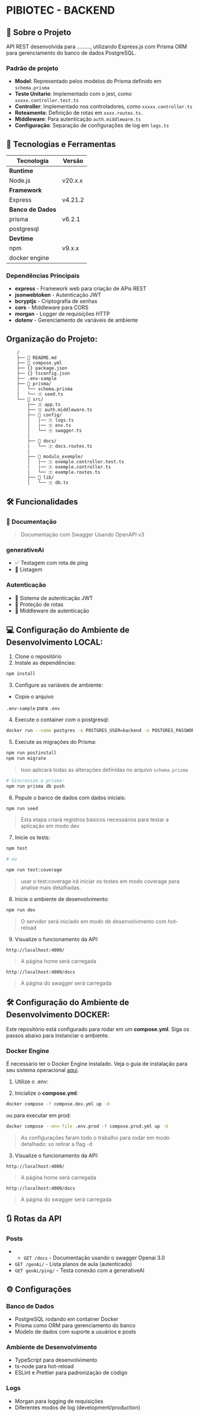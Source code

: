 # PIBIOTEC - BACKEND

## 📖 Sobre o Projeto
API REST desenvolvida para ........., utilizando Express.js com Prisma ORM para gerenciamento do banco de dados PostgreSQL.

### Padrão de projeto

- **Model**: Representado pelos modelos do Prisma definido em `schema.prisma`
- **Teste Unitario**: Implementado com o jest, como `xxxxx.controller.test.ts`
- **Controller**: Implementado nos controladores, como `xxxxx.controller.ts`
- **Roteamento**: Definição de rotas em `xxxx.routes.ts.`
- **Middleware**: Para autenticação `auth.middleware.ts`
- **Configuração**: Separação de configurações de log em `logs.ts`


## 🚀 Tecnologias e Ferramentas


| **Tecnologia**        | **Versão**       |
|-----------------------|------------------|
| **Runtime**           |                  |
| Node.js               | v20.x.x          |
| **Framework**         |                  |
| Express               | v4.21.2          |
| **Banco de Dados**    |                  |
| prisma                | v6.2.1           |
| postgresql            |                  |
| **Devtime**           |                  |
| npm                   | v9.x.x           |
| docker engine         |                  |

### Dependências Principais
- **express** - Framework web para criação de APis REST
- **jsonwebtoken** - Autenticação JWT
- **bcryptjs** - Criptografia de senhas
- **cors** - Middleware para CORS
- **morgan** - Logger de requisições HTTP
- **dotenv** - Gerenciamento de variáveis de ambiente

## Organização do Projeto:
```
    /
    ├── 📄 README.md
    ├── 📄 compose.yml
    ├── {} package.json
    ├── {} tsconfig.json
    ├── .env-sample
    ├── 📁 prisma/
    │   └── schema.prisma
    |   └── 🇹 seed.ts
    └── 📁 src/
        ├── 🇹 app.ts
        ├── 🇹 auth.middleware.ts
        ├── 📁 config/
        │   |── 🇹 logs.ts
        │   |── 🇹 env.ts
        │   └── 🇹 swagger.ts
        |
        ├── 📁 docs/
        |   └── 🇹 docs.routes.ts          
        |
        ├── 📁 modulo_exemple/
        │   |── 🇹 exemple.controller.test.ts
        |   |── 🇹 exemple.controller.ts
        |   └── 🇹 exemple.routes.ts  
        ├── 📁 lib/
        │   └── 🇹 db.ts

```

## 🛠️ Funcionalidades

### 📖 Documentação
> Documentação com Swagger Usando OpenAPI v3

### generativeAi
- ✅ Testagem com rota de ping
- 📖 Listagem

### Autenticação
- 🔐 Sistema de autenticação JWT
- 👤 Proteção de rotas
- 🔑 Middleware de autenticação

## 💻 Configuração do Ambiente de Desenvolvimento LOCAL:

1. Clone o repositório
2. Instale as dependências:
```bash
npm install
```

3. Configure as variáveis de ambiente:
- Copie o arquivo 

```.env-sample``` para ```.env```


4. Execute o container com o postgresql:
```bash
docker run --name postgres -e POSTGRES_USER=backend -e POSTGRES_PASSWORD=backend123 -e POSTGRES_DB=backend -p 5432:5432 -d postgres
```

5. Execute as migrações do Prisma:
```bash
npm run postinstall
npm run migrate
```
> Isso aplicará todas as alterações definidas no arquivo `schema.prisma`

```bash
# Sincronize o prisma:
npm run prisma db push
```

6. Popule o banco de dados com dados iniciais:
```bash
npm run seed
```
> Esta etapa criará registros básicos necessários para testar a aplicação em modo dev


7. Inicie os tests:
```bash
npm test

# ou

npm run test:coverage
```
> usar o test:coverage irá iniciar os testes em modo coverage para analise mais detalhadas.

8. Inicie o ambiente de desenvolvimento:
```bash
npm run dev
```
> O servidor será iniciado em modo de desenvolvimento com hot-reload

9. Visualize o funcionamento da API:
```
http://localhost:4000/
```
   > A página home será carregada

```
http://localhost:4000/docs
```
> A página do swagger será carregada

## 🛠️ Configuração do Ambiente de Desenvolvimento DOCKER:
Este repositório está configurado para rodar em um **compose.yml**. Siga os passos abaixo para instanciar o ambiente.

### Docker Engine

É necessário ter o Docker Engine instalado. Veja o guia de instalação para seu sistema operacional [aqui](https://docs.docker.com/engine/install/).

1. Utilize o .env:


2. Inicialize o **compose.yml**:
```bash
docker compose -f compose.dev.yml up -d
```
ou para executar em prod:
```bash
docker compose --env-file .env.prod -f compose.prod.yml up -d
```
> As configurações faram todo o trabalho para rodar em modo detalhado: so retirar a flag -d

3. Visualize o funcionamento da API:
```
http://localhost:4000/
```
> A página home será carregada

```
http://localhost:4000/docs
```
> A página do swagger será carregada

## 🔃 Rotas da API

### Posts

- - `GET /docs` - Documentação usando o swagger Openai 3.0
- `GET /genAi/` - Lista planos de aula (autenticado)
- `GET genAi/ping/` - Testa conexão com a generativeAI

## ⚙️ Configurações

### Banco de Dados
- PostgreSQL rodando em container Docker
- Prisma como ORM para gerenciamento do banco
- Modelo de dados com suporte a usuários e posts

### Ambiente de Desenvolvimento
- TypeScript para desenvolvimento
- ts-node para hot-reload
- ESLint e Prettier para padronização de código

### Logs
- Morgan para logging de requisições
- Diferentes modos de log (development/production)
